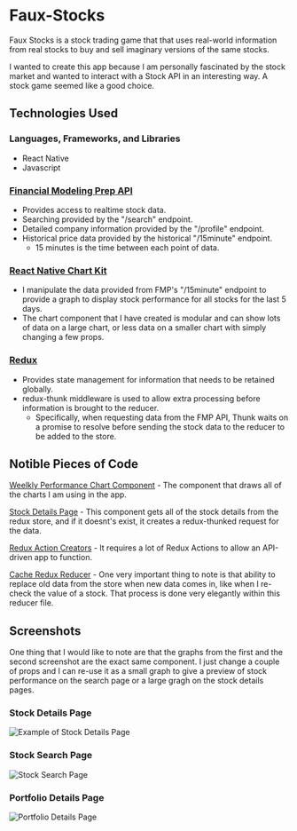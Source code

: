 # Faux-Stocks
Faux Stocks is a stock trading game that that uses real-world information from real stocks to buy and sell imaginary versions of the same stocks.

I wanted to create this app because I am personally fascinated by the stock market and wanted to interact with a Stock API in an interesting way. A stock game seemed like a good choice.

## Technologies Used

### Languages, Frameworks, and Libraries
* React Native
* Javascript

### [Financial Modeling Prep API](https://financialmodelingprep.com/developer/docs)
* Provides access to realtime stock data.
* Searching provided by the "/search" endpoint.
* Detailed company information provided by the "/profile" endpoint.
* Historical price data provided by the historical "/15minute" endpoint.
  * 15 minutes is the time between each point of data.

### [React Native Chart Kit](https://www.npmjs.com/package/react-native-chart-kit)
* I manipulate the data provided from FMP's "/15minute" endpoint to provide a graph to display stock performance for all stocks for the last 5 days.
* The chart component that I have created is modular and can show lots of data on a large chart, or less data on a smaller chart with simply changing a few props.

### [Redux](https://redux.js.org/)
* Provides state management for information that needs to be retained globally.
* redux-thunk middleware is used to allow extra processing before information is brought to the reducer.
  * Specifically, when requesting data from the FMP API, Thunk waits on a promise to resolve before sending the stock data to the reducer to be added to the store.

## Notible Pieces of Code

[Weelkly Performance Chart Component](https://github.com/MatthewNordstrand/Faux-Stocks/blob/master/Components/StatPanels/WeeklyPerformanceChart.js) - The component that draws all of the charts I am using in the app.

[Stock Details Page](https://github.com/MatthewNordstrand/Faux-Stocks/blob/master/Components/Pages/ViewStockPage.js) - This component gets all of the stock details from the redux store, and if it doesnt's exist, it creates a redux-thunked request for the data.

[Redux Action Creators](https://github.com/MatthewNordstrand/Faux-Stocks/blob/master/redux/ActionCreators.js) - It requires a lot of Redux Actions to allow an API-driven app to function.

[Cache Redux Reducer](https://github.com/MatthewNordstrand/Faux-Stocks/blob/master/redux/cache.js) - One very important thing to note is that ability to replace old data from the store when new data comes in, like when I re-check the value of a stock. That process is done very elegantly within this reducer file.

## Screenshots

One thing that I would like to note are that the graphs from the first and the second screenshot are the exact same component. I just change a couple of props and I can re-use it as a small graph to give a preview of stock performance on the search page or a large gragh on the stock details pages.

### Stock Details Page
![Example of Stock Details Page](https://www.mattnordstrand.com/res/projects/fauxstocks/1.png)

### Stock Search Page
![Stock Search Page](https://www.mattnordstrand.com/res/projects/fauxstocks/3.png)

### Portfolio Details Page
![Portfolio Details Page](https://www.mattnordstrand.com/res/projects/fauxstocks/2.png)